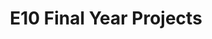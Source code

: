 ---
layout: project_batch
title: E10 Final Year Projects
permalink: /4yp/e10
has_children: true
parent: Final Year Projects
batch: e10

default_thumb_image: https://cepdnaclk.github.io/projects.ce.pdn.ac.lk/data/categories/4yp/thumbnail.jpg
description: This section contains the Final Year Projects done by students as a part of CO421 & CO 425 in their final year
---